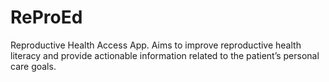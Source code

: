 # ReProEd
Reproductive Health Access App. Aims to improve reproductive health literacy and provide actionable information related to the patient’s personal care goals.
